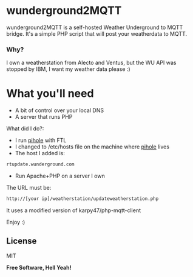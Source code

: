 # wunderground2MQTT

wunderground2MQTT is a self-hosted Weather Underground to MQTT bridge. It's a simple PHP script that will post your weatherdata to MQTT.

### Why?
I own a weatherstation from Alecto and Ventus, but the WU API was stopped by IBM, I want my weather data please :)

# What you'll need

  - A bit of control over your local DNS
  - A server that runs PHP

What did I do?:
  - I run [pihole] with FTL
  - I changed to /etc/hosts file on the machine where [pihole] lives
  - The host I added is:
```sh
rtupdate.wunderground.com
```
  - Run Apache+PHP on a server I own

The URL must be:
```sh
http://[your ip]/weatherstation/updateweatherstation.php
```

It uses a modified version of karpy47/php-mqtt-client

Enjoy :)

License
----

MIT


**Free Software, Hell Yeah!**

[//]: # (These are reference links used in the body of this note and get stripped out when the markdown processor does its job. There is no need to format nicely because it shouldn't be seen. Thanks SO - http://stackoverflow.com/questions/4823468/store-comments-in-markdown-syntax)


   [pihole]: <https://pi-hole.net/>
